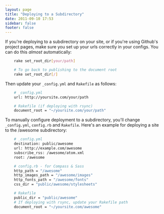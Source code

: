 ```yaml
---
layout: page
title: "Deploying to a Subdirectory"
date: 2011-09-10 17:53
sidebar: false
footer: false
---
```


If you're deploying to a subdirectory on your site, or if you're using Github's project pages, make sure you set up your urls correctly in your configs.
You can do this *almost* automatically:

``` sh
    rake set_root_dir[your/path]

    # To go back to publishing to the document root
    rake set_root_dir[/]
```

Then update your `_config.yml` and `Rakefile` as follows:

``` sh
    # _config.yml
    url: http://yoursite.com/your/path

    # Rakefile (if deploying with rsync)
    document_root = "~/yoursite.com/your/path"
```

To manually configure deployment to a subdirectory, you'll change `_config.yml`, `config.rb` and `Rakefile`.
Here's an example for deploying a site to the /awesome subdirectory:

``` sh
    # _config.yml
    destination: public/awesome
    url: http://example.com/awesome
    subscribe_rss: /awesome/atom.xml
    root: /awesome

    # config.rb - for Compass & Sass
    http_path = "/awesome"
    http_images_path = "/awesome/images"
    http_fonts_path = "/awesome/fonts"
    css_dir = "public/awesome/stylesheets"

    # Rakefile
    public_dir = "public/awesome"
    # If deploying with rsync, update your Rakefile path
    document_root = "~/yoursite.com/awesome"
```
